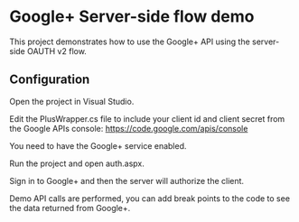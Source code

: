 # Google+ Server-side flow demo

This project demonstrates how to use the Google+ API using the server-side OAUTH v2 flow. 

## Configuration

Open the project in Visual Studio.

Edit the PlusWrapper.cs file to include your client id and client secret from the Google APIs console:
  https://code.google.com/apis/console
  
You need to have the Google+ service enabled.

Run the project and open auth.aspx.

Sign in to Google+ and then the server will authorize the client.

Demo API calls are performed, you can add break points to the code to see the data returned from Google+.
